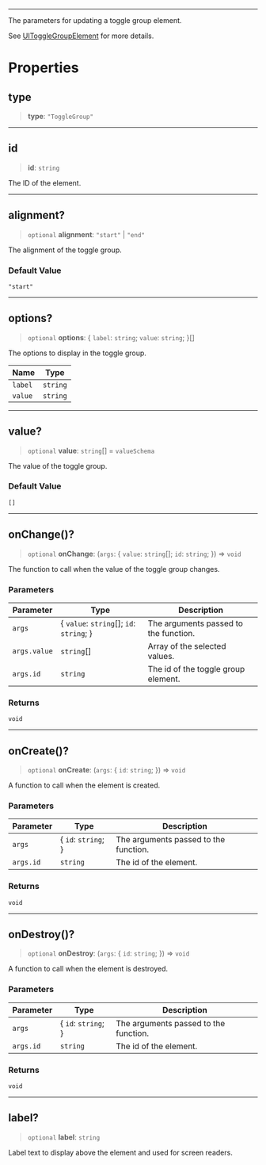 ***

The parameters for updating a toggle group element.

See [UIToggleGroupElement](UIToggleGroupElement.md) for more details.

# Properties

## type

> **type**: `"ToggleGroup"`

***

## id

> **id**: `string`

The ID of the element.

***

## alignment?

> `optional` **alignment**: `"start"` | `"end"`

The alignment of the toggle group.

### Default Value

`"start"`

***

## options?

> `optional` **options**: \{ `label`: `string`; `value`: `string`; }\[]

The options to display in the toggle group.

| Name    | Type     |
| ------- | -------- |
| `label` | `string` |
| `value` | `string` |

***

## value?

> `optional` **value**: `string`\[] = `valueSchema`

The value of the toggle group.

### Default Value

`[]`

***

## onChange()?

> `optional` **onChange**: (`args`: \{ `value`: `string`\[]; `id`: `string`; }) => `void`

The function to call when the value of the toggle group changes.

### Parameters

| Parameter    | Type                                       | Description                           |
| ------------ | ------------------------------------------ | ------------------------------------- |
| `args`       | \{ `value`: `string`\[]; `id`: `string`; } | The arguments passed to the function. |
| `args.value` | `string`\[]                                | Array of the selected values.         |
| `args.id`    | `string`                                   | The id of the toggle group element.   |

### Returns

`void`

***

## onCreate()?

> `optional` **onCreate**: (`args`: \{ `id`: `string`; }) => `void`

A function to call when the element is created.

### Parameters

| Parameter | Type                 | Description                           |
| --------- | -------------------- | ------------------------------------- |
| `args`    | \{ `id`: `string`; } | The arguments passed to the function. |
| `args.id` | `string`             | The id of the element.                |

### Returns

`void`

***

## onDestroy()?

> `optional` **onDestroy**: (`args`: \{ `id`: `string`; }) => `void`

A function to call when the element is destroyed.

### Parameters

| Parameter | Type                 | Description                           |
| --------- | -------------------- | ------------------------------------- |
| `args`    | \{ `id`: `string`; } | The arguments passed to the function. |
| `args.id` | `string`             | The id of the element.                |

### Returns

`void`

***

## label?

> `optional` **label**: `string`

Label text to display above the element and used for screen readers.
